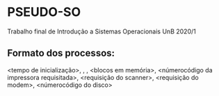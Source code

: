 # PSEUDO-SO
Trabalho final de Introdução a Sistemas Operacionais UnB 2020/1

## Formato dos processos:
<tempo de inicialização>, <prioridade>, <tempo de processador>, <blocos em memória>, <númerocódigo da impressora requisitada>, <requisição do scanner>, <requisição do modem>, <númerocódigo do disco>